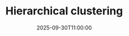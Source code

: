 ---
type: lecture
date: 2025-09-30T11:00:00
title: "Hierarchical clustering"
lecture_type: Lecture
thumbnail: /static_files/presentations/lec.jpg
links:
- url: https://github.com/data-mining-UniPI/teaching25/tree/lectures/??
  name: slides
hide_from_announcments: true
---